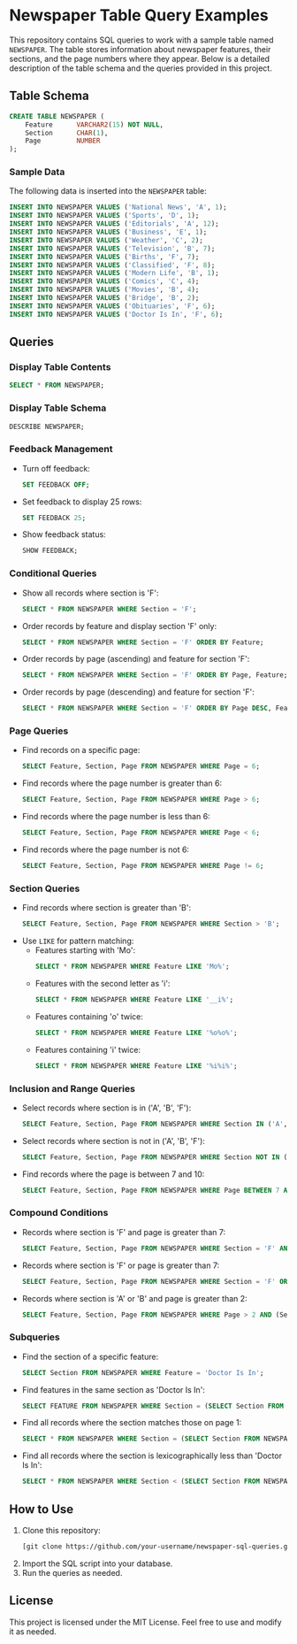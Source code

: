 # Newspaper Table Query Examples

This repository contains SQL queries to work with a sample table named `NEWSPAPER`. The table stores information about newspaper features, their sections, and the page numbers where they appear. Below is a detailed description of the table schema and the queries provided in this project.

## Table Schema
```sql
CREATE TABLE NEWSPAPER (
    Feature      VARCHAR2(15) NOT NULL,
    Section      CHAR(1),
    Page         NUMBER
);
```

### Sample Data
The following data is inserted into the `NEWSPAPER` table:
```sql
INSERT INTO NEWSPAPER VALUES ('National News', 'A', 1);
INSERT INTO NEWSPAPER VALUES ('Sports', 'D', 1);
INSERT INTO NEWSPAPER VALUES ('Editorials', 'A', 12);
INSERT INTO NEWSPAPER VALUES ('Business', 'E', 1);
INSERT INTO NEWSPAPER VALUES ('Weather', 'C', 2);
INSERT INTO NEWSPAPER VALUES ('Television', 'B', 7);
INSERT INTO NEWSPAPER VALUES ('Births', 'F', 7);
INSERT INTO NEWSPAPER VALUES ('Classified', 'F', 8);
INSERT INTO NEWSPAPER VALUES ('Modern Life', 'B', 1);
INSERT INTO NEWSPAPER VALUES ('Comics', 'C', 4);
INSERT INTO NEWSPAPER VALUES ('Movies', 'B', 4);
INSERT INTO NEWSPAPER VALUES ('Bridge', 'B', 2);
INSERT INTO NEWSPAPER VALUES ('Obituaries', 'F', 6);
INSERT INTO NEWSPAPER VALUES ('Doctor Is In', 'F', 6);
```

## Queries

### Display Table Contents
```sql
SELECT * FROM NEWSPAPER;
```

### Display Table Schema
```sql
DESCRIBE NEWSPAPER;
```

### Feedback Management
- Turn off feedback:
  ```sql
  SET FEEDBACK OFF;
  ```
- Set feedback to display 25 rows:
  ```sql
  SET FEEDBACK 25;
  ```
- Show feedback status:
  ```sql
  SHOW FEEDBACK;
  ```

### Conditional Queries
- Show all records where section is 'F':
  ```sql
  SELECT * FROM NEWSPAPER WHERE Section = 'F';
  ```
- Order records by feature and display section 'F' only:
  ```sql
  SELECT * FROM NEWSPAPER WHERE Section = 'F' ORDER BY Feature;
  ```
- Order records by page (ascending) and feature for section 'F':
  ```sql
  SELECT * FROM NEWSPAPER WHERE Section = 'F' ORDER BY Page, Feature;
  ```
- Order records by page (descending) and feature for section 'F':
  ```sql
  SELECT * FROM NEWSPAPER WHERE Section = 'F' ORDER BY Page DESC, Feature;
  ```

### Page Queries
- Find records on a specific page:
  ```sql
  SELECT Feature, Section, Page FROM NEWSPAPER WHERE Page = 6;
  ```
- Find records where the page number is greater than 6:
  ```sql
  SELECT Feature, Section, Page FROM NEWSPAPER WHERE Page > 6;
  ```
- Find records where the page number is less than 6:
  ```sql
  SELECT Feature, Section, Page FROM NEWSPAPER WHERE Page < 6;
  ```
- Find records where the page number is not 6:
  ```sql
  SELECT Feature, Section, Page FROM NEWSPAPER WHERE Page != 6;
  ```

### Section Queries
- Find records where section is greater than 'B':
  ```sql
  SELECT Feature, Section, Page FROM NEWSPAPER WHERE Section > 'B';
  ```
- Use `LIKE` for pattern matching:
  - Features starting with 'Mo':
    ```sql
    SELECT * FROM NEWSPAPER WHERE Feature LIKE 'Mo%';
    ```
  - Features with the second letter as 'i':
    ```sql
    SELECT * FROM NEWSPAPER WHERE Feature LIKE '__i%';
    ```
  - Features containing 'o' twice:
    ```sql
    SELECT * FROM NEWSPAPER WHERE Feature LIKE '%o%o%';
    ```
  - Features containing 'i' twice:
    ```sql
    SELECT * FROM NEWSPAPER WHERE Feature LIKE '%i%i%';
    ```

### Inclusion and Range Queries
- Select records where section is in ('A', 'B', 'F'):
  ```sql
  SELECT Feature, Section, Page FROM NEWSPAPER WHERE Section IN ('A', 'B', 'F');
  ```
- Select records where section is not in ('A', 'B', 'F'):
  ```sql
  SELECT Feature, Section, Page FROM NEWSPAPER WHERE Section NOT IN ('A', 'B', 'F');
  ```
- Find records where the page is between 7 and 10:
  ```sql
  SELECT Feature, Section, Page FROM NEWSPAPER WHERE Page BETWEEN 7 AND 10;
  ```

### Compound Conditions
- Records where section is 'F' and page is greater than 7:
  ```sql
  SELECT Feature, Section, Page FROM NEWSPAPER WHERE Section = 'F' AND Page > 7;
  ```
- Records where section is 'F' or page is greater than 7:
  ```sql
  SELECT Feature, Section, Page FROM NEWSPAPER WHERE Section = 'F' OR Page > 7;
  ```
- Records where section is 'A' or 'B' and page is greater than 2:
  ```sql
  SELECT Feature, Section, Page FROM NEWSPAPER WHERE Page > 2 AND (Section = 'A' OR Section = 'B');
  ```

### Subqueries
- Find the section of a specific feature:
  ```sql
  SELECT Section FROM NEWSPAPER WHERE Feature = 'Doctor Is In';
  ```
- Find features in the same section as 'Doctor Is In':
  ```sql
  SELECT FEATURE FROM NEWSPAPER WHERE Section = (SELECT Section FROM NEWSPAPER WHERE Feature = 'Doctor Is In');
  ```
- Find all records where the section matches those on page 1:
  ```sql
  SELECT * FROM NEWSPAPER WHERE Section = (SELECT Section FROM NEWSPAPER WHERE Page = 1);
  ```
- Find all records where the section is lexicographically less than 'Doctor Is In':
  ```sql
  SELECT * FROM NEWSPAPER WHERE Section < (SELECT Section FROM NEWSPAPER WHERE Feature = 'Doctor Is In');
  ```

## How to Use
1. Clone this repository:
   ```bash
   [git clone https://github.com/your-username/newspaper-sql-queries.git](https://github.com/sadman2084/-Oracle-Database.git)
   ```
2. Import the SQL script into your database.
3. Run the queries as needed.

## License
This project is licensed under the MIT License. Feel free to use and modify it as needed.

